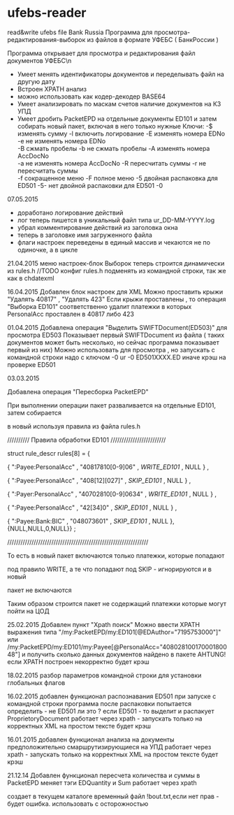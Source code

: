 # ufebs-reader
read&amp;write ufebs file Bank Russia
Программа для просмотра-редактирования-выборок из файлов в формате УФЕБС ( БанкРоссии )

Программа открывает для просмотра и редактирования файл документов УФЕБС\n
 - Умеет менять идентификаторы документов и   переделывать файл на другую дату
 - Встроен XPATH анализ
 - можно использовать как кодер-декодер BASE64
 - Умеет анализировать по маскам счетов наличие документов  на КЗ УПД
 - Умеет дробить PacketEPD на отдельные документы ED101   и затем собирать новый пакет, включая в него только нужные
Ключи:
-$ изменять сумму
-l включить логирование
-E изменять номера EDNo 
-e не изменять номера EDNo  
-B сжмать пробелы 
-b не сжмать пробелы 
-A изменять номера AccDocNo  
-a не изменять номера AccDocNo
-R пересчитать суммы 
-r не пересчитать суммы  
-f сокращенное меню
-F полное меню
-5 двойная распаковка для ED501
-5- нет двойной распаковки для ED501
-0


07.05.2015
 - доработано логирование действий
 - лог теперь пишется в уникальный файл типа ur_DD-MM-YYYY.log
 - убрал комментирование действий из заголовка окна
 - теперь в заголовке имя загруженного файла
 - флаги настроек переведены в единый массив и чекаются не по одиночке, а в цикле


21.04.2015
 меню настроек-блок Выборок теперь строится динамически
 из rules.h
 //TODO  конфиг rules.h подменять из командной строки, так же как в chdatexml 


16.04.2015
 Добавлен блок настроек для XML
 Можно проставить крыжи "Удалять 40817" , "Удалять 423"
 Если крыжи проставлены , то операция "Выборка ED101" cоответственно удалит платежки
 в которых PersonalAcc проставлен в 40817 либо 423


01.04.2015
 Добавлена операция "Выделить SWIFTDocument(ED503)" для просмотра ED503
 Показывает первый SWIFTDocument из файла ( таких документов может быть несколько,
    но сейчас программа показывает первый из них)
 Можно использовать для просмотра , но запускать 
 с командной строки надо с ключом -0
    ur -0 ED501XXXX.ED
 иначе крэш на проверке ED501
 



03.03.2015

Добавлена операция "Пересборка PacketEPD"

  При выполнении операции  пакет разваливается на отдельные ED101, затем собирается 

  в новый используя  правила из файла  rules.h 



//////////  Правила обработки ED101 /////////////////////////

struct rule_descr rules[8] = {

 { ":Payee:PersonalAcc" , "40817810[0-9]06" , _WRITE_ED101_ , NULL }  ,

 { ":Payee:PersonalAcc" , "408[12][027]"      , _SKIP_ED101_ , NULL }  ,

 { ":Payer:PersonalAcc" , "40702810[0-9]0634" , _WRITE_ED101_ , NULL }  ,

 { ":Payee:PersonalAcc" , "42[34]0"       , _SKIP_ED101_ , NULL }  ,

 { ":Payee:Bank:BIC"    , "048073601"     , _SKIP_ED101_ , NULL },{NULL,NULL,0,NULL}} ;

////////////////////////////////////////////////////////////////



То есть в новый пакет включаются только платежки, которые попадают 

под правило WRITE, а те что попадают под SKIP - игнорируются и в новый 

пакет не включаются

Таким образом строится пакет не содержащий платежки которые могут пойти на ЦОД







25.02.2015
   Добавлен пункт "Xpath поиск"
   Можно ввести XPATH выражения типа 
      "/my:PacketEPD/my:ED101[@EDAuthor="7195753000"]"
   или 
      /my:PacketEPD/my:ED101/my:Payee[@PersonalAcc="40802810017000180048"]
   и получить сколько данных документов найдено в пакете
   AHTUNG! если XPATH построен некорректно будет крэш







18.02.2015
разбор параметров командной строки для установки глобальных флагов



16.02.2015
 добавлен функционал распознавания ED501
 при запуске с командной строки
 программа после распаковки попытается определить - не ED501 ли это ?
 если ED501 - то выделит и распакует ProprietoryDocument
 работает через xpath - запускать только на корректных XML 
 на простом тексте будет крэш





16.01.2015
 добавлен функционал анализа на документы предположительно 
 смаршрутизирующиеся на УПД 
 работает через xpath - запускать только на корректных XML 
 на простом тексте будет крэш

21.12.14
 Добавлен функционал пересчета количества и суммы в PacketEPD
 меняет тэги EDQuantity и Sum
 работает через xpath

 создает в текущем каталоге временный файл !bout.txt,если нет прав - будет 
 ошибка.
 использовать с осторожностью




